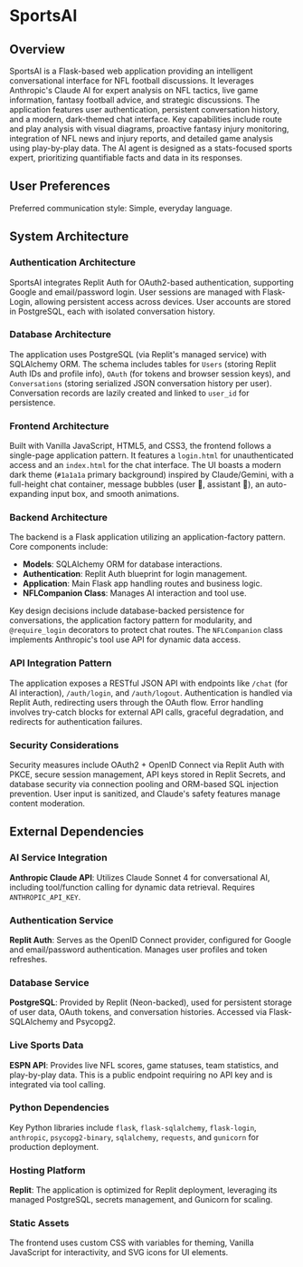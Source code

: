 # SportsAI

## Overview

SportsAI is a Flask-based web application providing an intelligent conversational interface for NFL football discussions. It leverages Anthropic's Claude AI for expert analysis on NFL tactics, live game information, fantasy football advice, and strategic discussions. The application features user authentication, persistent conversation history, and a modern, dark-themed chat interface. Key capabilities include route and play analysis with visual diagrams, proactive fantasy injury monitoring, integration of NFL news and injury reports, and detailed game analysis using play-by-play data. The AI agent is designed as a stats-focused sports expert, prioritizing quantifiable facts and data in its responses.

## User Preferences

Preferred communication style: Simple, everyday language.

## System Architecture

### Authentication Architecture

SportsAI integrates Replit Auth for OAuth2-based authentication, supporting Google and email/password login. User sessions are managed with Flask-Login, allowing persistent access across devices. User accounts are stored in PostgreSQL, each with isolated conversation history.

### Database Architecture

The application uses PostgreSQL (via Replit's managed service) with SQLAlchemy ORM. The schema includes tables for `Users` (storing Replit Auth IDs and profile info), `OAuth` (for tokens and browser session keys), and `Conversations` (storing serialized JSON conversation history per user). Conversation records are lazily created and linked to `user_id` for persistence.

### Frontend Architecture

Built with Vanilla JavaScript, HTML5, and CSS3, the frontend follows a single-page application pattern. It features a `login.html` for unauthenticated access and an `index.html` for the chat interface. The UI boasts a modern dark theme (`#1a1a1a` primary background) inspired by Claude/Gemini, with a full-height chat container, message bubbles (user 👤, assistant 🏈), an auto-expanding input box, and smooth animations.

### Backend Architecture

The backend is a Flask application utilizing an application-factory pattern. Core components include:
- **Models**: SQLAlchemy ORM for database interactions.
- **Authentication**: Replit Auth blueprint for login management.
- **Application**: Main Flask app handling routes and business logic.
- **NFLCompanion Class**: Manages AI interaction and tool use.

Key design decisions include database-backed persistence for conversations, the application factory pattern for modularity, and `@require_login` decorators to protect chat routes. The `NFLCompanion` class implements Anthropic's tool use API for dynamic data access.

### API Integration Pattern

The application exposes a RESTful JSON API with endpoints like `/chat` (for AI interaction), `/auth/login`, and `/auth/logout`. Authentication is handled via Replit Auth, redirecting users through the OAuth flow. Error handling involves try-catch blocks for external API calls, graceful degradation, and redirects for authentication failures.

### Security Considerations

Security measures include OAuth2 + OpenID Connect via Replit Auth with PKCE, secure session management, API keys stored in Replit Secrets, and database security via connection pooling and ORM-based SQL injection prevention. User input is sanitized, and Claude's safety features manage content moderation.

## External Dependencies

### AI Service Integration

**Anthropic Claude API**: Utilizes Claude Sonnet 4 for conversational AI, including tool/function calling for dynamic data retrieval. Requires `ANTHROPIC_API_KEY`.

### Authentication Service

**Replit Auth**: Serves as the OpenID Connect provider, configured for Google and email/password authentication. Manages user profiles and token refreshes.

### Database Service

**PostgreSQL**: Provided by Replit (Neon-backed), used for persistent storage of user data, OAuth tokens, and conversation histories. Accessed via Flask-SQLAlchemy and Psycopg2.

### Live Sports Data

**ESPN API**: Provides live NFL scores, game statuses, team statistics, and play-by-play data. This is a public endpoint requiring no API key and is integrated via tool calling.

### Python Dependencies

Key Python libraries include `flask`, `flask-sqlalchemy`, `flask-login`, `anthropic`, `psycopg2-binary`, `sqlalchemy`, `requests`, and `gunicorn` for production deployment.

### Hosting Platform

**Replit**: The application is optimized for Replit deployment, leveraging its managed PostgreSQL, secrets management, and Gunicorn for scaling.

### Static Assets

The frontend uses custom CSS with variables for theming, Vanilla JavaScript for interactivity, and SVG icons for UI elements.